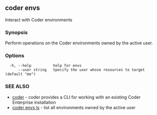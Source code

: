 ## coder envs

Interact with Coder environments

### Synopsis

Perform operations on the Coder environments owned by the active user.

### Options

```
  -h, --help          help for envs
      --user string   Specify the user whose resources to target (default "me")
```

### SEE ALSO

* [coder](coder.md)	 - coder provides a CLI for working with an existing Coder Enterprise installation
* [coder envs ls](coder_envs_ls.md)	 - list all environments owned by the active user

